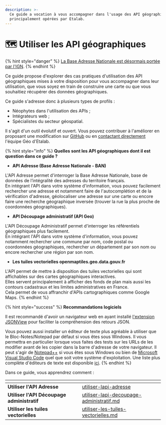 ```yaml
---
description: >-
  Ce guide a vocation à vous accompagner dans l'usage des API géographiques
  principalement opérées par Etalab.
---
```


# 🗺 Utiliser les API géographiques

{% hint style="danger" %}
[La Base Adresse Nationale est désormais portée par l'IGN](https://www.numerique.gouv.fr/espace-presse/la-base-adresse-nationale-ban-franchit-de-nouvelles-etapes-en-poursuivant-son-action-au-sein-de-lign/).&#x20;
{% endhint %}

Ce guide propose d'explorer des cas pratiques d'utilisation des API géographiques mises à votre disposition pour vous accompagner dans leur utilisation, que vous soyez en train de construire une carte ou que vous souhaitiez récupérer des données géographiques.

Ce guide s'adresse donc à plusieurs types de profils :

* Néophytes dans l'utilisation des APIs ;
* Intégrateurs web ;&#x20;
* Spécialistes du secteur géospatial.&#x20;

Il s'agit d'un outil évolutif et ouvert. Vous pouvez contribuer à l'améliorer en proposant une modification sur [GitHub](https://github.com/etalab/guides.etalab.gouv.fr/edit/master/apis-geo/) ou en [contactant directement](mailto:geo@data.gouv.fr) l'équipe Géo d'Etalab.&#x20;

{% hint style="info" %}
**Quelles sont les API géographiques dont il est question dans ce guide ?**&#x20;

* **API Adresse (Base Adresse Nationale - BAN)**

L'API Adresse permet d'interroger la Base Adresse Nationale, base de données de l’intégralité des adresses du territoire français. \
En intégrant l'API dans votre système d'information, vous pouvez facilement rechercher une adresse et notamment faire de l'autocomplétion et de la vérification d'adresse,  géolocaliser une adresse sur une carte ou encore faire une recherche géographique inversée (trouver la rue la plus proche de coordonnées géographiques).

* **API Découpage administratif (API Geo)**

L'API Découpage Administratif permet d'interroger les référentiels géographiques plus facilement. \
En intégrant l'API dans votre système d'information, vous pouvez notamment rechercher une commune par nom, code postal ou coordonnées géographiques, rechercher un département par son nom ou encore rechercher une région par son nom.&#x20;

* **Les tuiles vectorielles openmaptiles.geo.data.gouv.fr**

L'API permet de mettre à disposition des tuiles vectorielles qui sont affichables sur des cartes géographiques interactives. \
Elles servent principalement à afficher des fonds de plan mais aussi les contours cadastraux et les limites administratives en France. \
Cela permet de vous affranchir d'APIs cartographiques comme Google Maps.
{% endhint %}

{% hint style="success" %}
**Recommandations logiciels**

Il est recommandé d'avoir un navigateur web en ayant installé [l'extension JSONView](https://jsonview.com/) pour faciliter la compréhension des retours JSON.

Vous pouvez aussi installer un éditeur de texte plus agréable à utiliser que le Bloc-Notes/Notepad par défaut si vous êtes sous Windows. Il vous permettra en particulier lorsque vous faites des tests sur les URLs de les modifier avant de les copier dans la barre d'adresse de votre navigateur. Il peut s'agir de [Notepad++](https://notepad-plus-plus.org/downloads/) si vous êtes sous Windows ou bien de [Microsoft Visual Studio Code](https://code.visualstudio.com/) quel que soit votre système d'exploitation. Une liste plus complète d'éditeurs de texte est disponible [ici](https://fr.wikipedia.org/wiki/%C3%89diteur\_de\_texte#%C3%89diteurs\_de\_texte\_couramment\_utilis%C3%A9s).&#x20;
{% endhint %}

Dans ce guide, vous apprendrez comment :&#x20;

<table data-card-size="large" data-view="cards">
    <thead>
        <tr>
            <th></th>
            <th data-hidden data-card-target data-type="content-ref"></th>
        </tr>
    </thead>
    <tbody>
        <tr>
            <td><strong>Utiliser l'API Adresse</strong> </td>
            <td><a href="utiliser-lapi-adresse/">utiliser-lapi-adresse</a></td>
        </tr>
        <tr>
            <td><strong>Utiliser l'API Découpage administratif</strong></td>
            <td><a href="utiliser-lapi-decoupage-administratif.md">utiliser-lapi-decoupage-administratif.md</a></td>
        </tr>
        <tr>
            <td><strong>Utiliser les tuiles vectorielles</strong></td>
            <td><a href="utiliser-les-tuiles-vectorielles.md">utiliser-les-tuiles-vectorielles.md</a></td>
        </tr>
    </tbody>
</table>
